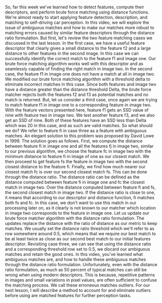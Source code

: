 So, far this week we've learned how to detect features, compute their descriptors, and perform brute force matching using distance functions. We're almost ready to start applying feature detection, description, and matching to self-driving car perception. In this video, we will explore the issue of ambiguous matches and how to make our matches more robust to matching errors caused by similar feature descriptors through the distance ratio formulation. But first, let's review the two feature matching cases we discussed in the last lesson. In the first case, we have a useful feature descriptor that clearly gives a small distance to the feature f2 and a large distance to other features in the second image. In this case we can successfully identify the correct match to the feature f1 and image one. Our brute force matching algorithm works well with this descriptor and as seamlessly capable of finding the right match in image two. In the second case, the feature f1 in image one does not have a match at all in image two. We modified our brute force matching algorithm with a threshold delta to eliminate incorrect matches in this case. Since both features and image two have a distance greater than the distance threshold Delta, the brute force matcher rejects both the features f2 and f3 as potential matches and no match is returned. But, let us consider a third case, once again we are trying to match feature f1 in image one to a corresponding feature in image two. With the feature vectors presented here, feature f1 gets an SSD value of nine with feature two in image two. We test another feature f3, and we also get an SSD of nine. Both of these features have an SSD less than Delta which was 20 in this case, and as such are valid matches.  So what should we do? We refer to feature fi in case three as a feature with ambiguous matches. An elegant solution to this problem was proposed by David Lowe in 1999. The solution goes as follows. First, we compute the distance between feature fi in image one and all the features fj in image two, similar to our previous algorithm, we choose the feature fc in image two with the minimum distance to feature fi in image of one as our closest match. We then proceed to get feature fs the feature in image two with the second closest distance to the feature fi. Finally, we find how much nearer our closest match fc is over our second closest match fs. This can be done through the distance ratio. The distance ratio can be defined as the distance computed between feature fi in image one and fc the closest match in image two. Over the distance computed between feature fi and fs, the second closest match in image two. If the distance ratio is close to one, it means that according to our descriptor and distance function, fi matches both fs and fc. In this case, we don't want to use this match in our processing later on, as it clearly is not known to our matcher which location in image two corresponds to the feature in image one. Let us update our brute force matcher algorithm with the distance ratio formulation. The updates replace the distance with the ratio of distance as our metric to keep matches. We usually set the distance ratio threshold which we'll refer to as row somewhere around 0.5, which means that we require our best match to be at least twice as close as our second best match to our initial features descriptor. Revisiting case three, we can see that using the distance ratio and a corresponding threshold row set to 0.5, we discard our ambiguous matches and retain the good ones. In this video, you've learned what ambiguous matches are, and how to handle these ambiguous matches through the distance ratio formulation. Unfortunately, even with the distance ratio formulation, as much as 50 percent of typical matches can still be wrong when using modern descriptors. This is because, repetitive patterns in images and small variations in pixel values, are often sufficient to confuse the matching process. We call these erroneous matches outliers. For our next lesson, I will describe a method to account for and eliminate outliers before using are matched features for further perception tasks.